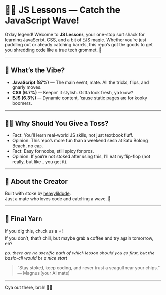 # 🏄‍♂️ JS Lessons — Catch the JavaScript Wave!

G’day legend! Welcome to **JS Lessons**, your one-stop surf shack for learning JavaScript, CSS, and a bit of EJS magic. Whether you’re just paddling out or already catching barrels, this repo’s got the goods to get you shredding code like a true tech grommet. 🌊

---

## 🚀 What’s the Vibe?

- **JavaScript (87%)** — The main event, mate. All the tricks, flips, and gnarly moves.
- **CSS (6.7%)** — Keepin’ it stylish. Gotta look fresh, ya know?
- **EJS (6.3%)** — Dynamic content, ’cause static pages are for kooky boomers.

---

## 🏄‍♂️ Why Should You Give a Toss?

- Fact: You’ll learn real-world JS skills, not just textbook fluff.
- Opinion: This repo’s more fun than a weekend sesh at Batu Bolong Beach, no cap.
- Fact: Easy for noobs, still spicy for pros.
- Opinion: If you’re not stoked after using this, I’ll eat my flip-flop (not really, but like... you get it).

---


## 🥝 About the Creator

Built with stoke by [heavylildude](https://github.com/heavylildude).  
Just a mate who loves code and catching a wave. 🤙

---

## 📣 Final Yarn

If you dig this, chuck us a ⭐️!  
If you don’t, that’s chill, but maybe grab a coffee and try again tomorrow, eh?

*ps. there are no specific path of which lesson should you go first, but the basic-cli would be a nice start*

> “Stay stoked, keep coding, and never trust a seagull near your chips.” — Magnus (your AI mate)

---

Cya out there, brah! 🚀🦘
